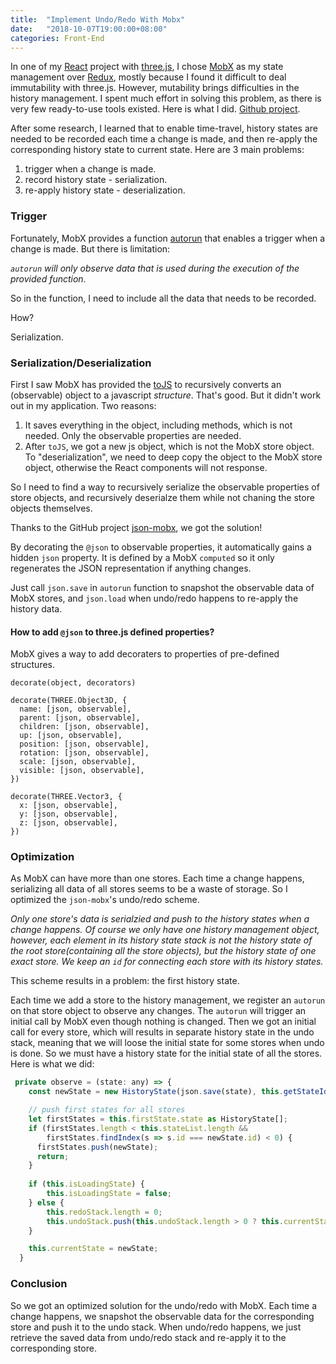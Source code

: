```yaml
---
title:  "Implement Undo/Redo With Mobx"
date:   "2018-10-07T19:00:00+08:00"
categories: Front-End
---
```




In one of my [React](https://reactjs.org/) project with [three.js](https://threejs.org/), I chose [MobX](https://mobx.js.org/index.html) as my state management over [Redux](https://redux.js.org/), mostly because I found it difficult to deal immutability with three.js. However, mutability brings difficulties in the history management. I spent much effort in solving this problem, as there is very few ready-to-use tools existed. Here is what I did. [Github project](https://github.com/imagicbell/json-mobx).

After some research, I learned that to enable time-travel, history states are needed to be recorded each time a change is made, and then re-apply the corresponding history state to current state. Here are 3 main problems:

1. trigger when a change is made.
2. record history state - serialization.
3. re-apply history state - deserialization.

### Trigger

Fortunately, MobX provides a function [autorun](https://mobx.js.org/refguide/autorun.html) that enables a trigger when a change is made. But there is limitation:

*`autorun` will only observe data that is used during the execution of the provided function.*

So in the function, I need to include all the data that needs to be recorded.

How? 

Serialization.



### Serialization/Deserialization

First I saw MobX has provided the [toJS](https://mobx.js.org/refguide/tojson.html) to recursively converts an (observable) object to a javascript *structure*. That's good. But it didn't work out in my application. Two reasons:

1. It saves everything in the object, including methods, which is not needed. Only the observable properties are needed. 
2. After `toJS`, we got a new js object, which is not the MobX store object. To "deserialization", we need to deep copy the object to the MobX store object, otherwise the React components will not response. 

So I need to find a way to recursively serialize the observable properties of store objects, and recursively deserialze them while not chaning the store objects themselves.

Thanks to the GitHub project [json-mobx](https://github.com/danielearwicker/json-mobx), we got the solution!

By decorating the `@json` to observable properties, it automatically gains a hidden `json` property. It is defined by a MobX `computed` so it only regenerates the JSON representation if anything changes.

Just call `json.save` in `autorun` function to snapshot the observable data of MobX stores, and `json.load` when undo/redo happens to re-apply the history data.

#### How to add `@json` to three.js defined properties?

MobX gives a way to add decoraters to properties of pre-defined structures. 

`decorate(object, decorators)`

```
decorate(THREE.Object3D, {
  name: [json, observable],
  parent: [json, observable],
  children: [json, observable],
  up: [json, observable],
  position: [json, observable],
  rotation: [json, observable],
  scale: [json, observable],
  visible: [json, observable],
})

decorate(THREE.Vector3, {
  x: [json, observable],
  y: [json, observable],
  z: [json, observable],
})
```



### Optimization

As MobX can have more than one stores. Each time a change happens, serializing all data of all stores seems to be a waste of storage. So I optimized the `json-mobx`'s undo/redo scheme. 

*Only one store's data is serialzied and push to the history states when a change happens. Of course we only have one history management object, however, each element in its history state stack is not the history state of the root store(containing all the store objects), but the history state of one exact store. We keep an `id` for connecting each store with its history states.*

This scheme results in a problem: the first history state.

Each time we add a store to the history management, we register an `autorun` on that store object to observe any changes. The `autorun` will trigger an initial call by MobX even though nothing is changed. Then we got an initial call for every store, which will results in separate history state in the undo stack, meaning that we will loose the initial state for some stores when undo is done. So we must have a history state for the initial state of all the stores. Here is what we did:

```javascript
 private observe = (state: any) => {
    const newState = new HistoryState(json.save(state), this.getStateId(state));

    // push first states for all stores
    let firstStates = this.firstState.state as HistoryState[];
    if (firstStates.length < this.stateList.length &&
        firstStates.findIndex(s => s.id === newState.id) < 0) {
      firstStates.push(newState);
      return;
    }
    
    if (this.isLoadingState) {
        this.isLoadingState = false;            
    } else {
        this.redoStack.length = 0;
        this.undoStack.push(this.undoStack.length > 0 ? this.currentState : this.firstState);
    }

    this.currentState = newState;
  }
```



### Conclusion

So we got an optimized solution for the undo/redo with MobX. Each time a change happens, we snapshot the observable data for the corresponding store and push it to the undo stack. When undo/redo happens, we just retrieve the saved data from undo/redo stack and re-apply it to the corresponding store.
